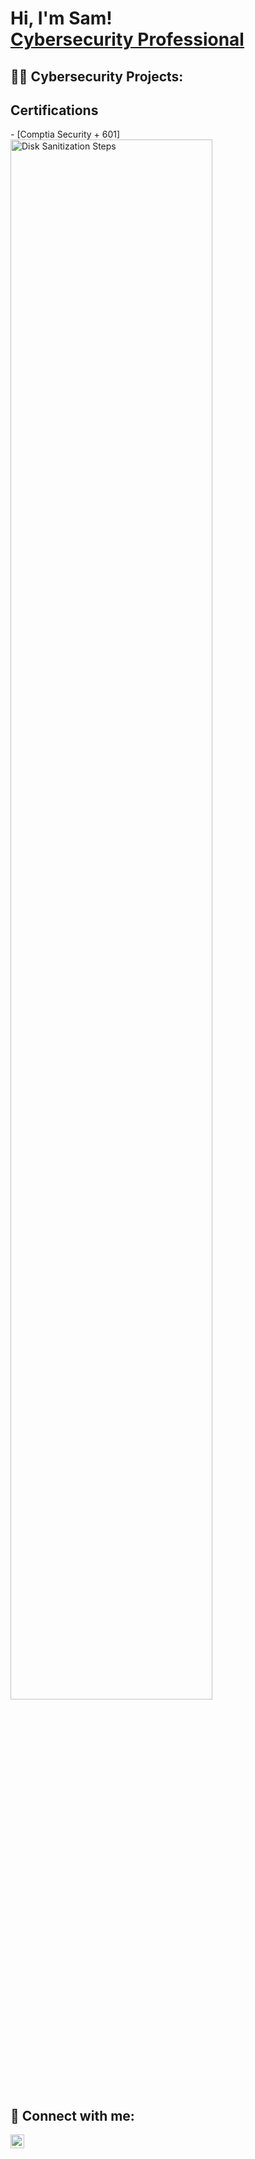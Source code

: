 <h1>Hi, I'm Sam! <br/><a href="https://github.com/youngsb24"></a> <a href="https://www.linkedin.com/in/sambide/">Cybersecurity Professional</a> 

<h2>👨‍💻 Cybersecurity Projects:</h2>

  <h2> Certifications</h2>
  - [Comptia Security + 601] 
  <br > <img src="https://i.imgur.com/EqQdVyy.png" height="80%" width="80%" alt="Disk Sanitization Steps"/> <br/>

  

<h2> 🤳 Connect with me:</h2>

[<img align="left" alt="Sambide | LinkedIn" width="22px" src="https://cdn.jsdelivr.net/npm/simple-icons@v3/icons/linkedin.svg" />][linkedin]


[linkedin]: https://linkedin.com/in/sambide


 <!--
  
Here are some ideas to get you started:

- 🔭 I’m currently working on splunk certified power and core user certificate
- 🌱 I’m currently learning python
- 👯 I’m looking to collaborate on ...
- 🤔 I’m looking for help with ...
-->
